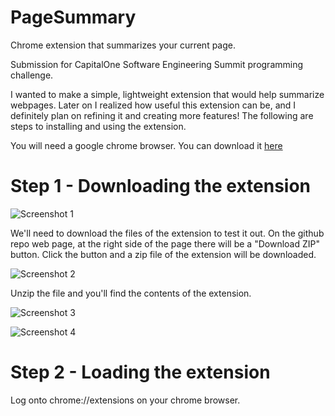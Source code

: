 # PageSummary
Chrome extension that summarizes your current page. 

Submission for CapitalOne Software Engineering Summit programming challenge. 

I wanted to make a simple, lightweight extension that would help summarize webpages. Later on I realized how useful this extension can be, and I definitely plan on refining it and creating more features! The following are steps to installing and using the extension. 

You will need a google chrome browser. You can download it [here](https://www.google.com/chrome/browser/desktop/)

# Step 1 - Downloading the extension 

![Screenshot 1](https://cloud.githubusercontent.com/assets/9344258/14197231/0a1ac6b4-f79a-11e5-9eb0-59fdbc25b690.png)

We'll need to download the files of the extension to test it out. On the github repo web page, at the right side of the page there will be a "Download ZIP" button. Click the button and a zip file of the extension will be downloaded. 

![Screenshot 2](https://cloud.githubusercontent.com/assets/9344258/14197196/c854070e-f799-11e5-8778-2255594cba1d.png)

Unzip the file and you'll find the contents of the extension. 

![Screenshot 3](https://cloud.githubusercontent.com/assets/9344258/14197197/ca7e6772-f799-11e5-87ac-16b4d3eabd05.png)

![Screenshot 4](https://cloud.githubusercontent.com/assets/9344258/14197202/cf012460-f799-11e5-9546-e569302597d3.png)

# Step 2 - Loading the extension 

Log onto chrome://extensions on your chrome browser. 